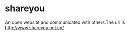shareyou
========

An open website,and communicated with others.The url is http://www.shareyou.net.cn/
